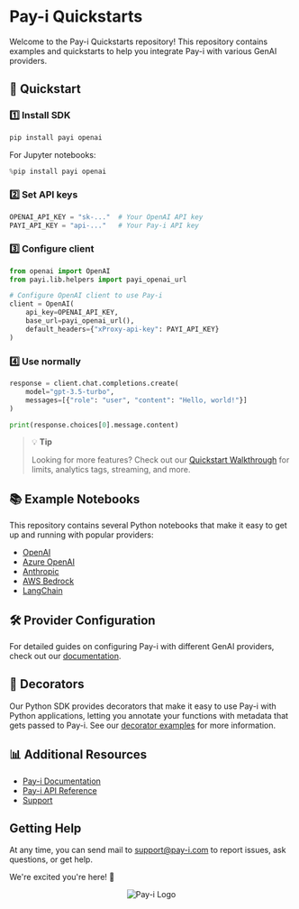 ﻿# Pay-i Quickstarts

Welcome to the Pay-i Quickstarts repository! This repository contains examples and quickstarts to help you integrate Pay-i with various GenAI providers.

## 🚀 Quickstart

### 1️⃣ Install SDK

```bash
pip install payi openai
```
For Jupyter notebooks:
```python
%pip install payi openai
```

### 2️⃣ Set API keys

```python
OPENAI_API_KEY = "sk-..."  # Your OpenAI API key
PAYI_API_KEY = "api-..."   # Your Pay-i API key
```

### 3️⃣ Configure client

```python
from openai import OpenAI
from payi.lib.helpers import payi_openai_url

# Configure OpenAI client to use Pay-i
client = OpenAI(
    api_key=OPENAI_API_KEY,
    base_url=payi_openai_url(),
    default_headers={"xProxy-api-key": PAYI_API_KEY}
)
```

### 4️⃣ Use normally

```python
response = client.chat.completions.create(
    model="gpt-3.5-turbo",
    messages=[{"role": "user", "content": "Hello, world!"}]
)

print(response.choices[0].message.content)
```

> 💡 **Tip**
>
> Looking for more features? Check out our [Quickstart Walkthrough](https://docs.pay-i.com/docs/quickstart-demo) for limits, analytics tags, streaming, and more.

## 📚 Example Notebooks

This repository contains several Python notebooks that make it easy to get up and running with popular providers:

- [OpenAI](./quickstarts/openai/)
- [Azure OpenAI](./quickstarts/azure.openai/)
- [Anthropic](./quickstarts/anthropic/)
- [AWS Bedrock](./quickstarts/bedrock/)
- [LangChain](./quickstarts/langchain/)

## 🛠️ Provider Configuration

For detailed guides on configuring Pay-i with different GenAI providers, check out our [documentation](https://docs.pay-i.com/docs/genai-provider-configuration).

## 🧩 Decorators

Our Python SDK provides decorators that make it easy to use Pay-i with Python applications, letting you annotate your functions with metadata that gets passed to Pay-i. See our [decorator examples](https://docs.pay-i.com/docs/inheritable-decorators) for more information.

## 📊 Additional Resources

- [Pay-i Documentation](https://docs.pay-i.com)
- [Pay-i API Reference](https://docs.pay-i.com/reference/)
- [Support](mailto:support@pay-i.com)

## Getting Help

At any time, you can send mail to [support@pay-i.com](mailto:support@pay-i.com) to report issues, ask questions, or get help.

We're excited you're here! 💚

<p align="center">
  <img src="https://files.readme.io/c20eecb-pay-i-logo-full-color-rgb-400px-w-72ppi.jpg" alt="Pay-i Logo">
</p>
